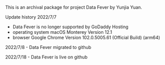 This is an archival package for project Data Fever by Yunjia Yuan.

Update history
2022/7/7 
- Data Fever is no longer supported by GoDaddy Hosting
- operating system macOS Monterey Version 12.1
- browser Google Chrome Version 102.0.5005.61 (Official Build) (arm64)

2022/7/8 - Data Fever migrated to github

2022/7/18 - Data Fever is live on github
